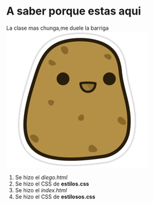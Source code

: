 # A saber porque estas aqui
La clase mas chunga,me duele la barriga
![Ayuda](/patata.png)

1. Se hizo el _diego.html_
1. Se hizo el CSS de **estilos.css**
1. Se hizo el _index.html_ 
1. Se hizo el CSS de **estilosos.css**
